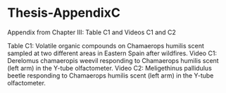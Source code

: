 # Thesis-AppendixC
Appendix from Chapter III: Table C1 and Videos C1 and C2

Table C1: Volatile organic compounds on Chamaerops humilis scent sampled at two different areas in Eastern Spain after wildfires.
Video C1: Derelomus chamaeropis weevil responding to Chamaerops humilis scent (left arm) in the Y-tube olfactometer.
Video C2: Meligethinus pallidulus beetle responding to Chamaerops humilis scent (left arm) in the Y-tube olfactometer.
